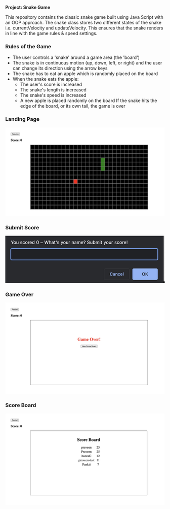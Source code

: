 **Project: Snake Game**

This repository contains the classic snake game built using Java Script with an OOP approach. The snake class stores two different states of the snake i.e. currentVelocity and updateVelocity. This ensures that the snake renders in line with the game rules & speed settings.

### Rules of the Game

- The user controls a 'snake' around a game area (the 'board')
- The snake is in continuous motion (up, down, left, or right) and the user can change its direction using the arrow keys
- The snake has to eat an apple which is randomly placed on the board
- When the snake eats the apple:
    - The user's score is increased
    - The snake's length is increased
    - The snake's speed is increased
    - A new apple is placed randomly on the board
If the snake hits the edge of the board, or its own tail, the game is over

### Landing Page
![Landing Page](landing-page.jpg)

### Submit Score
![Submit Score](submit-score.jpg)

### Game Over
![Game Over](game-over.jpg)

### Score Board
![Score Board](score-board.jpg)
